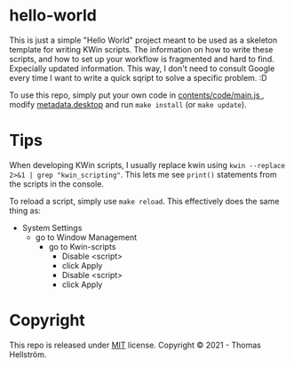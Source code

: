 hello-world
===========

This is just a simple "Hello World" project meant to be used as a skeleton template for writing KWin scripts. The information on how to write these scripts, and how to set up your workflow is fragmented and hard to find. Expecially updated information. This way, I don't need to consult Google every time I want to write a quick sqript to solve a specific problem. :D

To use this repo, simply put your own code in [contents/code/main.js ](contents/code/main.js), modify [metadata.desktop](metadata.desktop) and run `make install` (or `make update`).

Tips
====
When developing KWin scripts, I usually replace kwin using `kwin --replace 2>&1 | grep "kwin_scripting"`. This lets me see `print()` statements from the scripts in the console.

To reload a script, simply use `make reload`. This effectively does the same thing as:
- System Settings 
  - go to Window Management 
    - go to Kwin-scripts 
      - Disable \<script> 
      - click Apply
      - Disable \<script> 
      - click Apply
  
  
Copyright
=========
This repo is released under [MIT](LICENSE.md) license. Copyright &copy; 2021 - Thomas Hellström.

